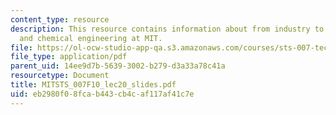 ```yaml
---
content_type: resource
description: This resource contains information about from industry to battlefield
  and chemical engineering at MIT.
file: https://ol-ocw-studio-app-qa.s3.amazonaws.com/courses/sts-007-technology-in-history-fall-2010/eb2980f08fcab443cb4caf117af41c7e_MITSTS_007F10_lec20_slides.pdf
file_type: application/pdf
parent_uid: 14ee9d7b-5639-3002-b279-d3a33a78c41a
resourcetype: Document
title: MITSTS_007F10_lec20_slides.pdf
uid: eb2980f0-8fca-b443-cb4c-af117af41c7e
---
```

